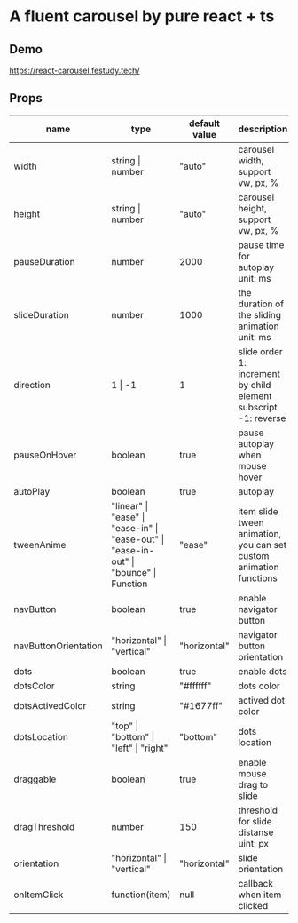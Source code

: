 # A fluent carousel by pure react + ts
## Demo
https://react-carousel.festudy.tech/

## Props
| name | type | default value | description |
|------|------|---------------|-------------|
| width | string \| number | "auto" | carousel width, support vw, px, % |
| height | string \| number | "auto" | carousel height, support vw, px, % |
| pauseDuration | number | 2000 | pause time for autoplay<br>unit: ms |
| slideDuration | number | 1000 | the duration of the sliding animation<br>unit: ms |
| direction | 1 \| -1 | 1 | slide order<br>1: increment by child element subscript<br>-1: reverse
| pauseOnHover | boolean | true | pause autoplay when mouse hover |
| autoPlay | boolean | true | autoplay |
| tweenAnime | "linear" \|<br>"ease" \|<br>"ease-in" \|<br>"ease-out" \|<br>"ease-in-out" \|<br>"bounce" \|<br>Function | "ease" | item slide tween animation, you can set custom animation functions |
| navButton | boolean | true | enable navigator button |
| navButtonOrientation | "horizontal" \| "vertical" | "horizontal" | navigator button orientation |
| dots | boolean | true | enable dots |
| dotsColor | string | "#ffffff" | dots color |
| dotsActivedColor | string | "#1677ff" | actived dot color |
| dotsLocation | "top" \| "bottom" \| "left" \| "right" | "bottom" | dots location |
| draggable | boolean | true | enable mouse drag to slide |
| dragThreshold | number | 150 | threshold for slide distanse<br>uint: px |
| orientation | "horizontal" \| "vertical" | "horizontal" | slide orientation |
| onItemClick | function(item) | null | callback when item clicked |